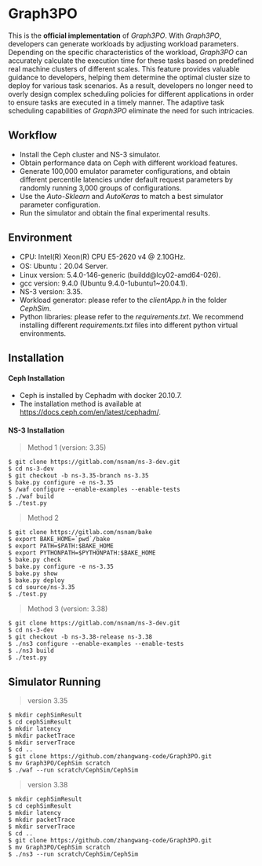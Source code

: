 # Graph3PO

This is the **official implementation** of *Graph3PO*. With *Graph3PO*, developers can generate workloads by adjusting workload parameters. Depending on the specific characteristics of the workload, *Graph3PO* can accurately calculate the execution time for these tasks based on predefined real machine clusters of different scales. This feature provides valuable guidance to developers, helping them determine the optimal cluster size to deploy for various task scenarios. As a result, developers no longer need to overly design complex scheduling policies for different applications in order to ensure tasks are executed in a timely manner. The adaptive task scheduling capabilities of *Graph3PO* eliminate the need for such intricacies.

## Workflow
- Install the Ceph cluster and NS-3 simulator.
- Obtain performance data on Ceph with different workload features.
- Generate 100,000 emulator parameter configurations, and obtain different percentile latencies under default request parameters by randomly running 3,000 groups of configurations.
- Use the *Auto-Sklearn* and *AutoKeras* to match a best simulator parameter configuration.
- Run the simulator and obtain the final experimental results.

## Environment
- CPU: Intel(R) Xeon(R) CPU E5-2620 v4 @ 2.10GHz.
- OS: Ubuntu：20.04 Server.
- Linux version: 5.4.0-146-generic (buildd@lcy02-amd64-026).
- gcc version: 9.4.0 (Ubuntu 9.4.0-1ubuntu1~20.04.1).
- NS-3 version: 3.35.
- Workload generator: please refer to the *clientApp.h* in the folder *CephSim*.
- Python libraries: please refer to the *requirements.txt*. We recommend installing different *requirements.txt* files into different python virtual environments.

## Installation

#### Ceph Installation
- Ceph is installed by Cephadm with docker 20.10.7.
- The installation method is available at <https://docs.ceph.com/en/latest/cephadm/>.

#### NS-3 Installation
> Method 1 (version: 3.35)
```
$ git clone https://gitlab.com/nsnam/ns-3-dev.git               
$ cd ns-3-dev                                                   
$ git checkout -b ns-3.35-branch ns-3.35                        
$ bake.py configure -e ns-3.35                                  
$ /waf configure --enable-examples --enable-tests               
$ ./waf build                                                   
$ ./test.py
```

> Method 2
```
$ git clone https://gitlab.com/nsnam/bake                       
$ export BAKE_HOME=`pwd`/bake                                     
$ export PATH=$PATH:$BAKE_HOME                                  
$ export PYTHONPATH=$PYTHONPATH:$BAKE_HOME                      
$ bake.py check                                                 
$ bake.py configure -e ns-3.35                                  
$ bake.py show                                                  
$ bake.py deploy                                                
$ cd source/ns-3.35                                             
$ ./test.py
```

> Method 3 (version: 3.38) 
```
$ git clone https://gitlab.com/nsnam/ns-3-dev.git
$ cd ns-3-dev
$ git checkout -b ns-3.38-release ns-3.38
$ ./ns3 configure --enable-examples --enable-tests
$ ./ns3 build
$ ./test.py
```

## Simulator Running
> version 3.35
```
$ mkdir cephSimResult                                          
$ cd cephSimResult                                             
$ mkdir latency                                                
$ mkdir packetTrace                                            
$ mkdir serverTrace                                            
$ cd ..                                                        
$ git clone https://github.com/zhangwang-code/Graph3PO.git     
$ mv Graph3PO/CephSim scratch                                  
$ ./waf --run scratch/CephSim/CephSim
```

> version 3.38
```
$ mkdir cephSimResult                                          
$ cd cephSimResult                                             
$ mkdir latency                                                
$ mkdir packetTrace                                            
$ mkdir serverTrace                                            
$ cd ..                                                        
$ git clone https://github.com/zhangwang-code/Graph3PO.git     
$ mv Graph3PO/CephSim scratch                                  
$ ./ns3 --run scratch/CephSim/CephSim
```